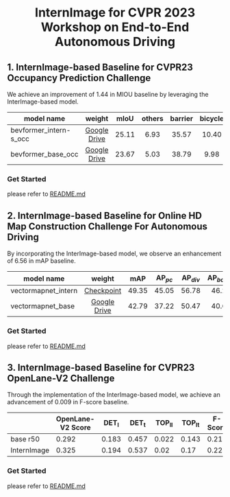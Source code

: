 <div id="top" align="center">

# InternImage for CVPR 2023 Workshop on End-to-End Autonomous Driving
 </div>



## 1. InternImage-based Baseline for CVPR23 Occupancy Prediction Challenge
We achieve an improvement of 1.44 in MIOU baseline by leveraging the InterImage-based model.

model name|weight| mIoU | others | barrier | bicycle | bus | car | construction_vehicle | motorcycle | pedestrian | traffic_cone | trailer |  truck | driveable_surface | other_flat | sidewalk | terrain | manmade | vegetation | 
----|:----------:| :--: | :--: | :--: | :--: | :--: | :--: | :--: | :--: | :--: | :--: | :--: | :--: | :--: | :--: | :----------------------: | :---: | :------: | :------: |
bevformer_intern-s_occ|[Google Drive](https://drive.google.com/file/d/1LV9K8hrskKf51xY1wbqTKzK7WZmVXEV_/view?usp=sharing)| 25.11 | 6.93 | 35.57 | 10.40 | 35.97 | 41.23 | 13.72 | 20.30 | 21.10 | 18.34 | 19.18 | 28.64 | 49.82 | 30.74 | 31.00 | 27.44 | 19.29 | 17.29 | 
bevformer_base_occ|[Google Drive](https://drive.google.com/file/d/1NyoiosafAmne1qiABeNOPXR-P-y0i7_I/view?usp=share_link)| 23.67 | 5.03 | 38.79 | 9.98 | 34.41 | 41.09 | 13.24 | 16.50 | 18.15 | 17.83 | 18.66 | 27.70 | 48.95 | 27.73 | 29.08 | 25.38 | 15.41 | 14.46 | 

### Get Started
please refer to [README.md](./occupancy_prediction/README.md)


## 2. InternImage-based Baseline for Online HD Map Construction Challenge For Autonomous Driving
By incorporating the InterImage-based model, we observe an enhancement of 6.56 in mAP baseline.

model name|weight|$\mathrm{mAP}$ | $\mathrm{AP}_{pc}$ | $\mathrm{AP}_{div}$ | $\mathrm{AP}_{bound}$ | 
----|:----------:| :--: | :--: | :--: | :--: | 
vectormapnet_intern|[Checkpoint](https://github.com/OpenGVLab/InternImage/releases/download/track_model/vectormapnet_internimage.pth) | 49.35 | 45.05 | 56.78 | 46.22 | 
vectormapnet_base|[Google Drive](https://drive.google.com/file/d/16D1CMinwA8PG1sd9PV9_WtHzcBohvO-D/view) | 42.79 | 37.22 | 50.47	 | 40.68 | 

### Get Started
please refer to [README.md](Online-HD-Map-Construction/README.md)


## 3. InternImage-based Baseline for CVPR23 OpenLane-V2 Challenge
Through the implementation of the InterImage-based model, we achieve an advancement of 0.009 in F-score baseline.


|             | OpenLane-V2 Score | DET<sub>l</sub> | DET<sub>t</sub> | TOP<sub>ll</sub> | TOP<sub>lt</sub> | F-Score |
|-------------|-------------------|-----------------|-----------------|------------------|------------------|---------|
| base r50    | 0.292             | 0.183           | 0.457           | 0.022            | 0.143            | 0.215   |
| InternImage | 0.325             | 0.194           | 0.537           | 0.02             | 0.17             | 0.224   |

### Get Started
please refer to [README.md](./openlane-v2/README.md)




